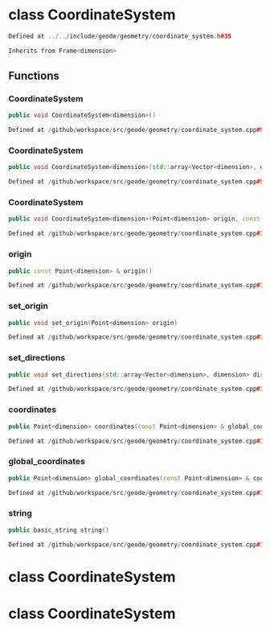 # class CoordinateSystem

```cpp
Defined at ../../include/geode/geometry/coordinate_system.h#35
```

```cpp
Inherits from Frame<dimension>
```



## Functions

### CoordinateSystem

```cpp
public void CoordinateSystem<dimension>()
```

```cpp
Defined at /github/workspace/src/geode/geometry/coordinate_system.cpp#91
```

### CoordinateSystem

```cpp
public void CoordinateSystem<dimension>(std::array<Vector<dimension>, dimension> directions, Point<dimension> origin)
```

```cpp
Defined at /github/workspace/src/geode/geometry/coordinate_system.cpp#96
```

### CoordinateSystem

```cpp
public void CoordinateSystem<dimension>(Point<dimension> origin, const std::array<Point<dimension>, dimension> & other_points)
```

```cpp
Defined at /github/workspace/src/geode/geometry/coordinate_system.cpp#106
```

### origin

```cpp
public const Point<dimension> & origin()
```

```cpp
Defined at /github/workspace/src/geode/geometry/coordinate_system.cpp#121
```

### set_origin

```cpp
public void set_origin(Point<dimension> origin)
```

```cpp
Defined at /github/workspace/src/geode/geometry/coordinate_system.cpp#127
```

### set_directions

```cpp
public void set_directions(std::array<Vector<dimension>, dimension> directions)
```

```cpp
Defined at /github/workspace/src/geode/geometry/coordinate_system.cpp#133
```

### coordinates

```cpp
public Point<dimension> coordinates(const Point<dimension> & global_coordinates)
```

```cpp
Defined at /github/workspace/src/geode/geometry/coordinate_system.cpp#143
```

### global_coordinates

```cpp
public Point<dimension> global_coordinates(const Point<dimension> & coordinates)
```

```cpp
Defined at /github/workspace/src/geode/geometry/coordinate_system.cpp#151
```

### string

```cpp
public basic_string string()
```

```cpp
Defined at /github/workspace/src/geode/geometry/coordinate_system.cpp#163
```



# class CoordinateSystem

# class CoordinateSystem


